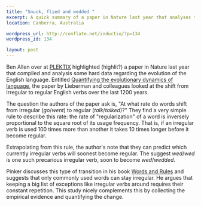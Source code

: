 ```yaml
--- 
title: "Snuck, flied and wedded "
excerpt: A quick summary of a paper in Nature last year that analyses the rate at which words shift from irregular to regular.
location: Canberra, Australia

wordpress_url: http://conflate.net/inductio/?p=134
wordpress_id: 134

layout: post
---
```

Ben Allen over at [PLEKTIX][] highlighted (highlit?) a paper in Nature last year that compiled and analysis some hard data regarding the evolution of the English language. Entitled [Quantifying the evolutionary dynamics of language][paper], the paper by Lieberman and colleagues looked at the shift from irregular to regular English verbs over the last 1200 years. 

[PLEKTIX]: http://plektix.blogspot.com/2008/10/evolution-of-irregular-verbs.html
[paper]: http://www.pubmedcentral.nih.gov/articlerender.fcgi?artid=2460562

The question the authors of the paper ask is, "At what rate do words shift from irregular (_go_/_went_) to regular (_talk_/_talked_)?" They find a very simple rule to describe this rate: the rate of "regularization" of a word is inversely proportional to the square root of its usage frequency. That is, if an irregular verb is used 100 times more than another it takes 10 times longer before it become regular.

Extrapolating from this rule, the author's note that they can predict which currently irregular verbs will soonest become regular. The suggest _wed_/_wed_ is one such precarious irregular verb, soon to become _wed_/_wedded_.

Pinker discusses this type of transition in his book [Words and Rules][] and suggests that only commonly used words can stay irregular. He argues that keeping a big list of exceptions like irregular verbs around requires their constant repetition. This study nicely complements this by collecting the empirical evidence and quantifying the change. 

[words and rules]: http://pinker.wjh.harvard.edu/books/wr/index.html
